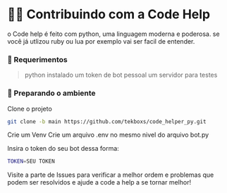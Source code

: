 # 👩‍💻 Contribuindo com a Code Help

o Code help é feito com python, uma linguagem moderna e poderosa. se você já utlizou ruby ou lua por exemplo vai ser facil de entender.

### 👷 Requerimentos

> python instalado
> um token de bot pessoal
> um servidor para testes

### 🧹 Preparando o ambiente

Clone o projeto 
```bash
git clone -b main https://github.com/tekboxs/code_helper_py.git
```
Crie um Venv
Crie um arquivo .env no mesmo nivel do arquivo bot.py

Insira o token do seu bot dessa forma:
```bash
TOKEN=SEU TOKEN
```
Visite a parte de Issues para verificar a melhor ordem e problemas que podem ser resolvidos e ajude a code a help a se tornar melhor!
